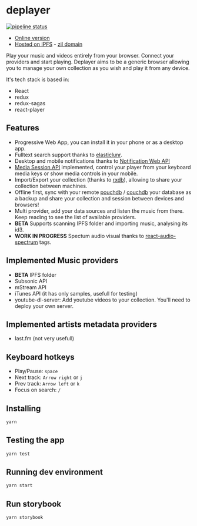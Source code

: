 # deplayer

[![pipeline status](https://gitlab.com/deplayer/deplayer/badges/master/pipeline.svg)](https://gitlab.com/deplayer/deplayer/commits/master)

* [Online version](http://deplayer.surge.sh/)
* [Hosted on IPFS](http://deplayer.eth.link/) - [zil domain](http://deplayer.zil/)

Play your music and videos entirely from your browser.
Connect your providers and start playing.
Deplayer aims to be a generic browser allowing you to manage your own
collection as you wish and play it from any device.

It's tech stack is based in:

* React
* redux
* redux-sagas
* react-player

## Features

* Progressive Web App, you can install it in your phone or as a desktop app.
* Fulltext search support thanks to [elasticlunr](https://elasticlunr.com/).
* Desktop and mobile notifications thanks to [Notification Web
  API](https://developer.mozilla.org/en-US/docs/Web/API/notification)
* [Media Session
  API](https://developers.google.com/web/updates/2017/02/media-session)
  implemented, control your player from your keyboard media keys or show media
  controls in your mobile.
* Import/Export your collection (thanks to [rxdb][rxdb]), allowing to share
  your collection between machines.
* Offline first, sync with your remote [pouchdb](https://pouchdb.com/) /
  [couchdb](https://couchdb.apache.org/) your database as a backup and share
  your collection and session between devices and browsers!
* Multi provider, add your data sources and listen the music from there. Keep
  reading to see the list of available providers.
* **BETA** Supports scanning IPFS folder and importing music, analysing its id3.
* **WORK IN PROGRESS** Spectum audio visual thanks to
  [react-audio-spectrum](https://github.com/hu-ke/react-audio-spectrum)
  tags.

## Implemented Music providers

* **BETA** IPFS folder
* Subsonic API
* mStream API
* iTunes API (it has only samples, usefull for testing)
* youtube-dl-server: Add youtube videos to your collection. You'll need to
  deploy your own server.

## Implemented artists metadata providers

* last.fm (not very usefull)

## Keyboard hotkeys

* Play/Pause: `space`
* Next track: `Arrow right` or `j`
* Prev track: `Arrow left` or `k`
* Focus on search: `/`

## Installing

```bash
yarn
```

## Testing the app

```bash
yarn test
```

## Running dev environment

```bash
yarn start
```

## Run storybook

```bash
yarn storybook
```

[rxdb]: https://rxdb.info
